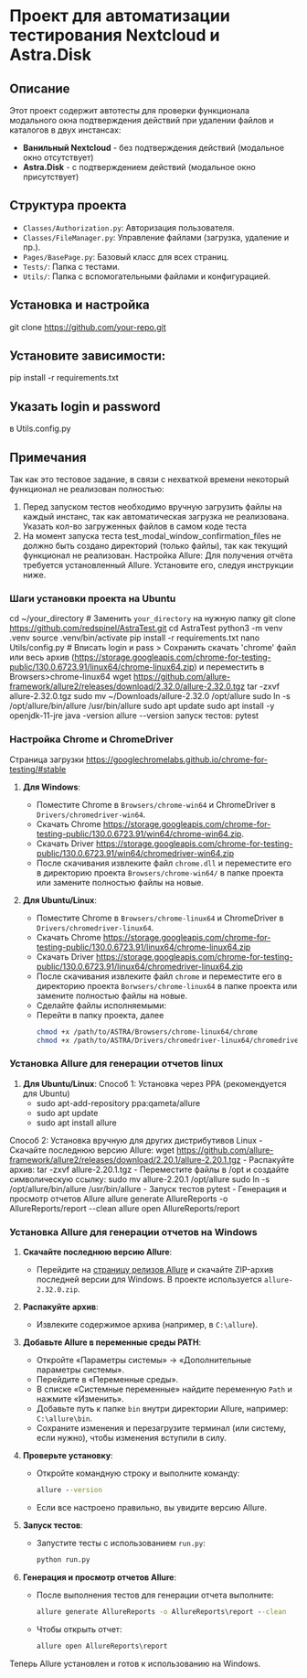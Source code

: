 # Проект для автоматизации тестирования Nextcloud и Astra.Disk


## Описание
Этот проект содержит автотесты для проверки функционала модального окна подтверждения действий при удалении файлов и каталогов в двух инстансах:
- **Ванильный Nextcloud** - без подтверждения действий (модальное окно отсутствует)
- **Astra.Disk** - с подтверждением действий (модальное окно присутствует)


## Структура проекта
- `Classes/Authorization.py`: Авторизация пользователя.
- `Classes/FileManager.py`: Управление файлами (загрузка, удаление и пр.).
- `Pages/BasePage.py`: Базовый класс для всех страниц.
- `Tests/`: Папка с тестами.
- `Utils/`: Папка с вспомогательными файлами и конфигурацией.


## Установка и настройка
git clone https://github.com/your-repo.git


## Установите зависимости:
pip install -r requirements.txt


## Указать login и password
в Utils.config.py


## Примечания
Так как это тестовое задание, в связи с нехваткой времени некоторый функционал не реализован полностью:
1. Перед запуском тестов необходимо вручную загрузить файлы на каждый инстанс, так как автоматическая загрузка не реализована. 
Указать кол-во загруженных файлов в самом коде теста
2. На момент запуска теста test_modal_window_confirmation_files не должно быть создано директорий (только файлы), так как текущий функционал не реализован.
Настройка Allure: Для получения отчёта требуется установленный Allure. Установите его, следуя инструкции ниже.

### Шаги установки проекта на Ubuntu
cd ~/your_directory  # Заменить `your_directory` на нужную папку
git clone https://github.com/redspinel/AstraTest.git
cd AstraTest
python3 -m venv .venv
source .venv/bin/activate
pip install -r requirements.txt
nano Utils/config.py # Вписать login и pass > Сохранить
скачать 'chrome' файл или весь архив (https://storage.googleapis.com/chrome-for-testing-public/130.0.6723.91/linux64/chrome-linux64.zip) и переместить в Browsers>chrome-linux64
wget https://github.com/allure-framework/allure2/releases/download/2.32.0/allure-2.32.0.tgz
tar -zxvf allure-2.32.0.tgz
sudo mv ~/Downloads/allure-2.32.0 /opt/allure
sudo ln -s /opt/allure/bin/allure /usr/bin/allure
sudo apt update
sudo apt install -y openjdk-11-jre
java -version
allure --version
запуск тестов: pytest


### Настройка Chrome и ChromeDriver
Страница загрузки https://googlechromelabs.github.io/chrome-for-testing/#stable
1. **Для Windows**: 
   - Поместите Chrome в `Browsers/chrome-win64` и ChromeDriver в `Drivers/chromedriver-win64`.
   - Скачать Chrome https://storage.googleapis.com/chrome-for-testing-public/130.0.6723.91/win64/chrome-win64.zip.
   - Скачать Driver https://storage.googleapis.com/chrome-for-testing-public/130.0.6723.91/win64/chromedriver-win64.zip
   - После скачивания извлеките файл `chrome.dll` и переместите его в директорию проекта `Browsers/chrome-win64/` в папке проекта или замените полностью файлы на новые.

2. **Для Ubuntu/Linux**:
   - Поместите Chrome в `Browsers/chrome-linux64` и ChromeDriver в `Drivers/chromedriver-linux64`.
   - Скачать Chrome https://storage.googleapis.com/chrome-for-testing-public/130.0.6723.91/linux64/chrome-linux64.zip
   - Скачать Driver https://storage.googleapis.com/chrome-for-testing-public/130.0.6723.91/linux64/chromedriver-linux64.zip
   - После скачивания извлеките файл `chrome` и переместите его в директорию проекта `Borwsers/chrome-linux64` в папке проекта или замените полностью файлы на новые.
   - Сделайте файлы исполняемыми:
   - Перейти в папку проекта, далее
     ```bash
     chmod +x /path/to/ASTRA/Browsers/chrome-linux64/chrome
     chmod +x /path/to/ASTRA/Drivers/chromedriver-linux64/chromedriver
     ```


### Установка Allure для генерации отчетов linux
1. **Для Ubuntu/Linux**:
Способ 1: Установка через PPA (рекомендуется для Ubuntu)
    - sudo apt-add-repository ppa:qameta/allure
    - sudo apt update
    - sudo apt install allure

Способ 2: Установка вручную для других дистрибутивов Linux
    - Скачайте последнюю версию Allure:
    wget https://github.com/allure-framework/allure2/releases/download/2.20.1/allure-2.20.1.tgz
    - Распакуйте архив:
    tar -zxvf allure-2.20.1.tgz
    - Переместите файлы в /opt и создайте символическую ссылку:
    sudo mv allure-2.20.1 /opt/allure
    sudo ln -s /opt/allure/bin/allure /usr/bin/allure
    - Запуск тестов
    pytest
    - Генерация и просмотр отчетов Allure
    allure generate AllureReports -o AllureReports/report --clean
    allure open AllureReports/report


### Установка Allure для генерации отчетов на Windows
1. **Скачайте последнюю версию Allure**:
   - Перейдите на [страницу релизов Allure](https://github.com/allure-framework/allure2/releases) и скачайте ZIP-архив последней версии для Windows. В проекте используется `allure-2.32.0.zip`.

2. **Распакуйте архив**:
   - Извлеките содержимое архива (например, в `C:\allure`).

3. **Добавьте Allure в переменные среды PATH**:
   - Откройте «Параметры системы» → «Дополнительные параметры системы».
   - Перейдите в «Переменные среды».
   - В списке «Системные переменные» найдите переменную `Path` и нажмите «Изменить».
   - Добавьте путь к папке `bin` внутри директории Allure, например: `C:\allure\bin`.
   - Сохраните изменения и перезагрузите терминал (или систему, если нужно), чтобы изменения вступили в силу.

4. **Проверьте установку**:
   - Откройте командную строку и выполните команду:
     ```cmd
     allure --version
     ```
   - Если все настроено правильно, вы увидите версию Allure.

5. **Запуск тестов**:
   - Запустите тесты с использованием `run.py`:
     ```cmd
     python run.py
     ```

6. **Генерация и просмотр отчетов Allure**:
   - После выполнения тестов для генерации отчета выполните:
     ```cmd
     allure generate AllureReports -o AllureReports\report --clean
     ```
   - Чтобы открыть отчет:
     ```cmd
     allure open AllureReports\report
     ```

Теперь Allure установлен и готов к использованию на Windows.







